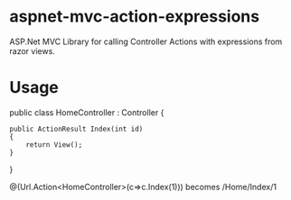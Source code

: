 aspnet-mvc-action-expressions
=============================

ASP.Net MVC Library for calling Controller Actions with expressions from razor views.


Usage
======

public class HomeController : Controller {
    
    public ActionResult Index(int id) 
    {
        return View();
    }

}

@(Url.Action&lt;HomeController&gt;(c=>c.Index(1))) becomes /Home/Index/1

